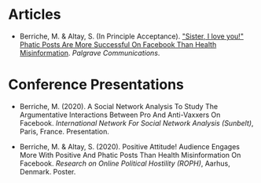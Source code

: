 # Articles

* Berriche, M. & Altay, S. (In Principle Acceptance). ["Sister, I love you!" Phatic Posts Are More Successful On Facebook Than Health Misinformation](https://doi.org/10.31234/osf.io/nj2sr). *Palgrave Communications*.

# Conference Presentations

* Berriche, M. (2020). A Social Network Analysis To Study The Argumentative Interactions Between Pro And Anti-Vaxxers On Facebook. *International Network For Social Network Analysis (Sunbelt)*, Paris, France. Presentation.

* Berriche, M. & Altay, S. (2020). Positive Attitude! Audience Engages More With Positive And Phatic Posts Than Health Misinformation On Facebook. *Research on Online Political Hostility (ROPH)*, Aarhus, Denmark. Poster.
